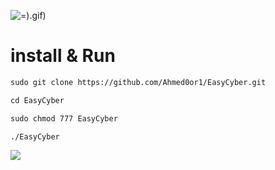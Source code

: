 ![=)](img/=).gif)
# install & Run
```md
sudo git clone https://github.com/Ahmed0or1/EasyCyber.git
```
```md
cd EasyCyber
```

```md
sudo chmod 777 EasyCyber
```

```md
./EasyCyber
````
![](img/image1.png)

